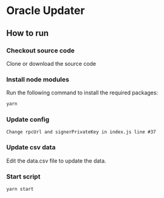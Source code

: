 # Oracle Updater

## How to run

### Checkout source code

Clone or download the source code

### Install node modules

Run the following command to install the required packages:  
```sh
yarn
```

### Update config
```
Change rpcUrl and signerPrivateKey in index.js line #37
```

### Update csv data
Edit the data.csv file to update the data.

### Start script
```
yarn start
```